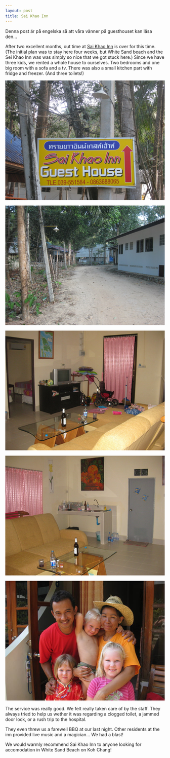 ```yaml
---
layout: post
title: Sai Khao Inn
---
```


Denna post är på engelska så att våra vänner på guesthouset kan läsa
den...

After two excellent months, out time at <a
href="http://www.saikhaoinn.com">Sai Khao Inn</a> is over for this
time. (The initial plan was to stay here four weeks, but White Sand
beach and the Sei Khao Inn was was simply so nice that we got stuck
here.) Since we have three kids, we rented a whole house to
ourselves. Two bedrooms and one big room with a sofa and a tv. There
was also a small kitchen part with fridge and freezer. (And three
toilets!)

<a href="/images/drupal/IMG_1743.JPG"><img src="/images/drupal/thumbnails/IMG_1743.jpg" /></a>

<a href="/images/drupal/IMG_1746.JPG"><img src="/images/drupal/thumbnails/IMG_1746.jpg" /></a>

<a href="/images/drupal/IMG_0844.JPG"><img src="/images/drupal/thumbnails/IMG_0844.jpg" /></a>

<a href="/images/drupal/IMG_0846.JPG"><img src="/images/drupal/thumbnails/IMG_0846.jpg" /></a>

<a href="/images/drupal/IMG_0178.JPG"><img src="/images/drupal/thumbnails/IMG_0178.jpg" /></a>

The service was really good. We felt really taken care of by the
staff. They always tried to help us wether it was regarding a clogged
toilet, a jammed door lock, or a rush trip to the hospital.

They even threw us a farewell BBQ at our last night. Other residents
at the inn provided live music and a magician... We had a blast!

We would warmly recommend Sai Khao Inn to anyone looking for
accomodation in White Sand Beach on Koh Chang!

